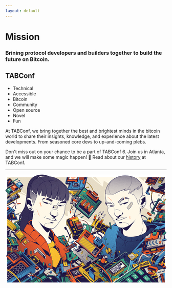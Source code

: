 ```yaml
---
layout: default
---
```


# Mission

### Brining protocol developers and builders together to build the future on Bitcoin. 

## TABConf 
- Technical
- Accessible 
- Bitcoin
- Community
- Open source
- Novel
- Fun

At TABConf, we bring together the best and brightest minds in the bitcoin world to share their insights, knowledge, and experience about the latest developments. From seasoned core devs to up-and-coming plebs.

Don't miss out on your chance to be a part of TABConf 6. Join us in Atlanta, and we will make some magic happen! 🤘
Read about our [history](./history.md) at TABConf. 

*** 

<a><img src="assets/img/nogood/stickers/NG_TABConf_FullColor_OffWhite.png"></a>
